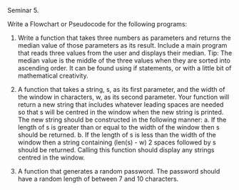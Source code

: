 Seminar 5.	

Write a Flowchart or Pseudocode for the following programs:

1. Write a function that takes three numbers as parameters and returns the median value of those parameters as its result. Include a main program that reads three values from the user and displays their median. Tip: The median value is the middle of the three values when they are sorted into ascending order. It can be found using if statements, or with a little bit of mathematical creativity.


2. A function that takes a string, s, as its first parameter, and the width of the window in characters, w, as its second parameter. Your function will return a new string that includes whatever leading spaces are needed so that s will be centred in the window when the new string is printed. The new string should be constructed in the following manner:
a. If the length of s is greater than or equal to the width of the window then s should be returned.
b. If the length of s is less than the width of the window then a string containing (len(s) - w) 2 spaces followed by s should be returned. Calling this function should display any strings centred in the window.


3. A function that generates a random password. The password should have a random length of between 7 and 10 characters. 
